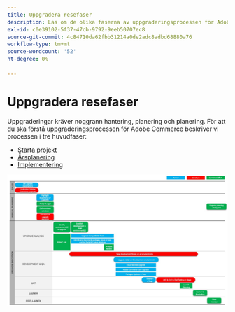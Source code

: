 ```yaml
---
title: Uppgradera resefaser
description: Läs om de olika faserna av uppgraderingsprocessen för Adobe Commerce-projekt.
exl-id: c0e39102-5f37-47cb-9792-9eeb50707ec8
source-git-commit: 4c84710da62fbb31214a0de2adc8adbd68880a76
workflow-type: tm+mt
source-wordcount: '52'
ht-degree: 0%

---
```


# Uppgradera resefaser

Uppgraderingar kräver noggrann hantering, planering och planering. För att du ska förstå uppgraderingsprocessen för Adobe Commerce beskriver vi processen i tre huvudfaser:

- [Starta projekt](project-launch.md)
- [Årsplanering](annual-planning.md)
- [Implementering](implementation.md)

![Uppgraderingsfaser](../../assets/upgrade-guide/upgrade-journey-phases.svg)
